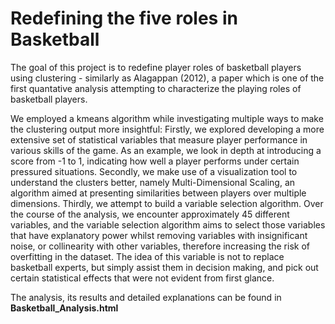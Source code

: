 # Redefining the five roles in Basketball

The goal of this project is to redefine player roles of basketball players using clustering - similarly as Alagappan (2012), a paper which is one of the first quantative analysis attempting to characterize the playing roles of basketball players.

We employed a kmeans algorithm while investigating multiple ways to make the clustering output more insightful: Firstly, we explored developing a more extensive set of statistical variables that measure player performance in various skills of the game. As an example, we look in depth at introducing a score from -1 to 1, indicating how well a player performs under certain pressured situations. Secondly, we make use of a visualization tool to understand the clusters better, namely Multi-Dimensional Scaling, an algorithm aimed at presenting similarities between players over multiple dimensions. Thirdly, we attempt to build a variable selection algorithm. Over the course of the analysis, we encounter approximately 45 different variables, and the variable selection algorithm aims to select those variables that have explanatory power whilst removing variables with insignificant noise, or collinearity with other variables, therefore increasing the risk of overfitting in the dataset. The idea of this variable is not to replace basketball experts, but simply assist them in decision making, and pick out certain statistical effects that were not evident from first glance.

The analysis, its results and detailed explanations can be found in **Basketball_Analysis.html** 
